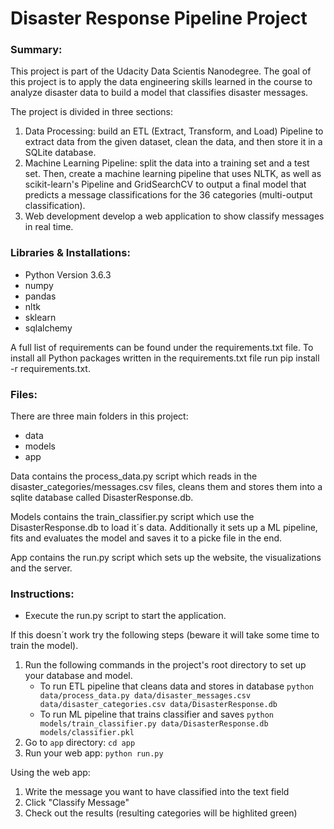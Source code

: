 # Disaster Response Pipeline Project

### Summary:
This project is part of the Udacity Data Scientis Nanodegree. The goal of this project is to apply the data engineering skills learned in the course to analyze disaster data to build a model that classifies disaster messages. 

The project is divided in three sections:
1. Data Processing: build an ETL (Extract, Transform, and Load) Pipeline to extract data from the given dataset, clean the data, and then store it in a SQLite database.
2. Machine Learning Pipeline: split the data into a training set and a test set. Then, create a machine learning pipeline that uses NLTK, as well as scikit-learn's Pipeline and GridSearchCV to output a final model that predicts a message classifications for the 36 categories (multi-output classification).
3. Web development develop a web application to show classify messages in real time.

### Libraries & Installations:
- Python Version 3.6.3
- numpy
- pandas
- nltk
- sklearn
- sqlalchemy

A full list of requirements can be found under the requirements.txt file. 
To install all Python packages written in the requirements.txt file run pip install -r requirements.txt.

### Files:
There are three main folders in this project:
- data
- models
- app

Data contains the process_data.py script which reads in the disaster_categories/messages.csv files, cleans them and stores them into a sqlite database called DisasterResponse.db.

Models contains the train_classifier.py script which use the DisasterResponse.db to load it´s data. Additionally it sets up a ML pipeline, fits and evaluates the model and saves it to a picke file in the end. 

App contains the run.py script which sets up the website, the visualizations and the server.

### Instructions:
- Execute the run.py script to start the application.

If this doesn´t work try the following steps (beware it will take some time to train the model).

1. Run the following commands in the project's root directory to set up your database and model.
    - To run ETL pipeline that cleans data and stores in database
        `python data/process_data.py data/disaster_messages.csv data/disaster_categories.csv data/DisasterResponse.db`
    - To run ML pipeline that trains classifier and saves
        `python models/train_classifier.py data/DisasterResponse.db models/classifier.pkl`
2. Go to `app` directory: `cd app`
3. Run your web app: `python run.py`

Using the web app:
1. Write the message you want to have classified into the text field 
2. Click "Classify Message" 
3. Check out the results (resulting categories will be highlited green)


